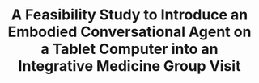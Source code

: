 ---
name: "A Feasibility Study To Introduce An"
title: "A Feasibility Study to Introduce an Embodied Conversational Agent on a Tablet Computer into an Integrative Medicine Group Visit"
project: null
event: "American Public Health Association (APHA) Annual Meeting"
authors:
- name: "Mccue, K."
- name: "Shamekhi, A."
- name: "Bickmore, T."
- name: "Crooks, D."
- name: "Barnett, K."
- name: "Haas, N."
- name: "Johnson, G."
- name: "Gardiner, P."
year: 2015
resources: null
external_url: https://apha.confex.com/apha/143am/webprogram/Paper329324.html
draft: false
---